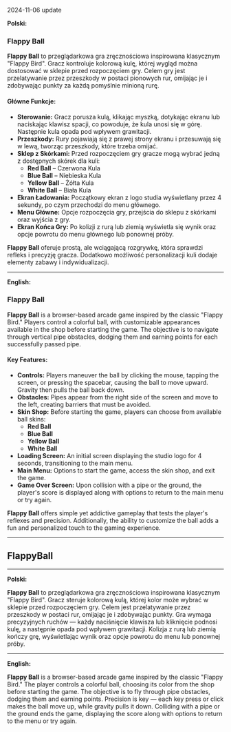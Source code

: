 2024-11-06 update 



**Polski:**

### **Flappy Ball**

**Flappy Ball** to przeglądarkowa gra zręcznościowa inspirowana klasycznym "Flappy Bird". Gracz kontroluje kolorową kulę, której wygląd można dostosować w sklepie przed rozpoczęciem gry. Celem gry jest przelatywanie przez przeszkody w postaci pionowych rur, omijając je i zdobywając punkty za każdą pomyślnie minioną rurę.

#### **Główne Funkcje:**

- **Sterowanie:** Gracz porusza kulą, klikając myszką, dotykając ekranu lub naciskając klawisz spacji, co powoduje, że kula unosi się w górę. Następnie kula opada pod wpływem grawitacji.
- **Przeszkody:** Rury pojawiają się z prawej strony ekranu i przesuwają się w lewą, tworząc przeszkody, które trzeba omijać.
- **Sklep z Skórkami:** Przed rozpoczęciem gry gracze mogą wybrać jedną z dostępnych skórek dla kuli:
  - **Red Ball** – Czerwona Kula
  - **Blue Ball** – Niebieska Kula
  - **Yellow Ball** – Żółta Kula
  - **White Ball** – Biała Kula
- **Ekran Ładowania:** Początkowy ekran z logo studia wyświetlany przez 4 sekundy, po czym przechodzi do menu głównego.
- **Menu Główne:** Opcje rozpoczęcia gry, przejścia do sklepu z skórkami oraz wyjścia z gry.
- **Ekran Końca Gry:** Po kolizji z rurą lub ziemią wyświetla się wynik oraz opcje powrotu do menu głównego lub ponownej próby.

**Flappy Ball** oferuje prostą, ale wciągającą rozgrywkę, która sprawdzi refleks i precyzję gracza. Dodatkowo możliwość personalizacji kuli dodaje elementy zabawy i indywidualizacji.

---

**English:**

### **Flappy Ball**

**Flappy Ball** is a browser-based arcade game inspired by the classic "Flappy Bird." Players control a colorful ball, with customizable appearances available in the shop before starting the game. The objective is to navigate through vertical pipe obstacles, dodging them and earning points for each successfully passed pipe.

#### **Key Features:**

- **Controls:** Players maneuver the ball by clicking the mouse, tapping the screen, or pressing the spacebar, causing the ball to move upward. Gravity then pulls the ball back down.
- **Obstacles:** Pipes appear from the right side of the screen and move to the left, creating barriers that must be avoided.
- **Skin Shop:** Before starting the game, players can choose from available ball skins:
  - **Red Ball**
  - **Blue Ball**
  - **Yellow Ball**
  - **White Ball**
- **Loading Screen:** An initial screen displaying the studio logo for 4 seconds, transitioning to the main menu.
- **Main Menu:** Options to start the game, access the skin shop, and exit the game.
- **Game Over Screen:** Upon collision with a pipe or the ground, the player's score is displayed along with options to return to the main menu or try again.

**Flappy Ball** offers simple yet addictive gameplay that tests the player's reflexes and precision. Additionally, the ability to customize the ball adds a fun and personalized touch to the gaming experience.


---
FlappyBall
---
---


**Polski:**

**Flappy Ball** to przeglądarkowa gra zręcznościowa inspirowana klasycznym "Flappy Bird". Gracz steruje kolorową kulą, której kolor może wybrać w sklepie przed rozpoczęciem gry. Celem jest przelatywanie przez przeszkody w postaci rur, omijając je i zdobywając punkty. Gra wymaga precyzyjnych ruchów — każdy naciśnięcie klawisza lub kliknięcie podnosi kulę, a następnie opada pod wpływem grawitacji. Kolizja z rurą lub ziemią kończy grę, wyświetlając wynik oraz opcje powrotu do menu lub ponownej próby.

---

**English:**

**Flappy Ball** is a browser-based arcade game inspired by the classic "Flappy Bird." The player controls a colorful ball, choosing its color from the shop before starting the game. The objective is to fly through pipe obstacles, dodging them and earning points. Precision is key — each key press or click makes the ball move up, while gravity pulls it down. Colliding with a pipe or the ground ends the game, displaying the score along with options to return to the menu or try again.

